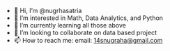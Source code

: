 - 👋 Hi, I’m @nugrhasatria
- 👀 I’m interested in Math, Data Analytics, and Python
- 🌱 I’m currently learning all those above 
- 💞️ I’m looking to collaborate on data based project
- 📫 How to reach me: email: 14snugraha@gmail.com

<!---
nugrhasatria/nugrhasatria is a ✨ special ✨ repository because its `README.md` (this file) appears on your GitHub profile.
You can click the Preview link to take a look at your changes.
--->
